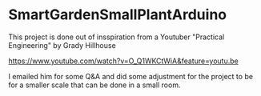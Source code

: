 # SmartGardenSmallPlantArduino

This project is done out of insspiration from a Youtuber "Practical Engineering" by Grady Hillhouse

https://www.youtube.com/watch?v=O_Q1WKCtWiA&feature=youtu.be

I emailed him for some Q&A and did some adjustment for the project to be for a smaller scale that can be done in a small room. 
